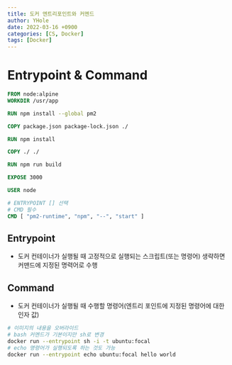 ```yaml
---
title: 도커 엔트리포인트와 커멘드
author: YHole
date: 2022-03-16 +0900
categories: [CS, Docker]
tags: [Docker]
---
```


# Entrypoint & Command

```dockerfile
FROM node:alpine
WORKDIR /usr/app

RUN npm install --global pm2

COPY package.json package-lock.json ./

RUN npm install

COPY ./ ./

RUN npm run build

EXPOSE 3000

USER node

# ENTRYPOINT [] 선택
# CMD 필수
CMD [ "pm2-runtime", "npm", "--", "start" ]
```

## Entrypoint

- 도커 컨테이너가 실행될 때 고정적으로 실행되는 스크립트(또는 명령어)
  생략하면 커맨드에 지정된 명력어로 수행

## Command

- 도커 컨테이너가 실행될 때 수행할 명령어(엔트리 포인트에 지정된 명령어에 대한 인자 값)

```bash
# 이미지의 내용을 오버라이드
# bash 커멘드가 기본이지만 sh로 변경
docker run --entrypoint sh -i -t ubuntu:focal
# echo 명령어가 실행되도록 하는 것도 가능
docker run --entrypoint echo ubuntu:focal hello world
```
